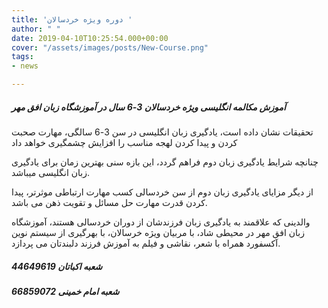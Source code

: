 ```yaml
---
title: 'دوره ویژه خردسالان '
author: " "
date: 2019-04-10T10:25:54.000+00:00
cover: "/assets/images/posts/New-Course.png"
tags:
- news

---
```

#####  **آموزش مکالمه انگلیسی ویژه خردسالان 3-6 سال  در آموزشگاه زبان افق مهر** 

تحقیقات نشان داده است، یادگیری زبان انگلیسی در سن 3-6 سالگی، مهارت صحبت کردن و پیدا کردن لهجه مناسب را افزایش چشمگیری خواهد داد

چنانچه شرایط یادگیری زبان دوم فراهم گردد، این بازه سنی بهترین زمان برای یادگیری زبان انگلیسی میباشد.

 از دیگر مزایای یادگیری زبان دوم از سن خردسالی کسب مهارت ارتباطی موثرتر، پیدا کردن قدرت مهارت حل مسائل و تقویت ذهن می باشد.

والدینی که علاقمند به یادگیری زبان فرزندشان از دوران خردسالی هستند، آموزشگاه زبان افق مهر در محیطی شاد، با مربیان ویژه خرسالان، با بهرگیری از سیستم نوین آکسفورد همراه با شعر، نقاشی و فیلم به آموزش فرزند دلبندتان می پردازد. 

##### **شعبه اکباتان 44649619**

##### **شعبه امام خمینی 66859072**